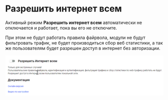 # Разрешить интернет всем

Активный режим **Разрешить интернет всем** автоматически не отключается и работает, пока вы его не отключите.&#x20;

При этом не будут работать правила файрвола, модули не будут фильтровать трафик, не будет производиться сбор веб статистики, а так же пользователям будет разрешен доступ в интернет без авторизации.&#x20;

![](../.gitbook/assets/allow-int.gif)
